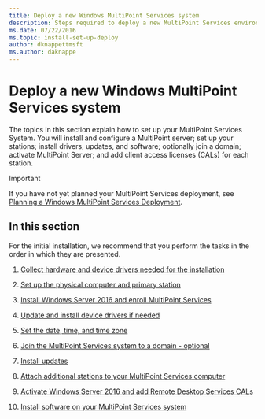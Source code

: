 ```yaml
---
title: Deploy a new Windows MultiPoint Services system
description: Steps required to deploy a new MultiPoint Services environment
ms.date: 07/22/2016
ms.topic: install-set-up-deploy
author: dknappettmsft
ms.author: daknappe
---
```

# Deploy a new Windows MultiPoint Services system
The topics in this section explain how to set up your MultiPoint Services System. You will install and configure a MultiPoint server; set up your stations; install drivers, updates, and software; optionally join a domain; activate MultiPoint Server; and add client access licenses (CALs) for each station.

> [!IMPORTANT]
> If you have not yet planned your MultiPoint Services deployment, see [Planning a Windows MultiPoint Services Deployment](Planning-a-MultiPoint-Services-Deployment.md).

## In this section
For the initial installation, we recommend that you perform the tasks in the order in which they are presented.

1.  [Collect hardware and device drivers needed for the installation](./multipoint-hardware-device-drivers.md)

2.  [Set up the physical computer and primary station](Set-up-the-physical-computer-and-primary-station.md)

3.  [Install Windows Server 2016 and enroll MultiPoint Services](Install-MultiPoint-services.md)

4.  [Update and install device drivers if needed](Update-and-install-device-drivers-if-needed.md)

5.  [Set the date, time, and time zone](./set-the-date-time.md)

6.  [Join the MultiPoint Services system to a domain - optional](./join-multipoint-services-to-a-domain.md)

7.  [Install updates](Install-updates.md)

8.  [Attach additional stations to your MultiPoint Services computer](./multipoint-attach-additional-stations.md)

9. [Activate Windows Server 2016 and add Remote Desktop Services CALs](./manage-client-access-licenses.md)

10. [Install software on your MultiPoint Services system](./install-software-on-multipoint.md)
